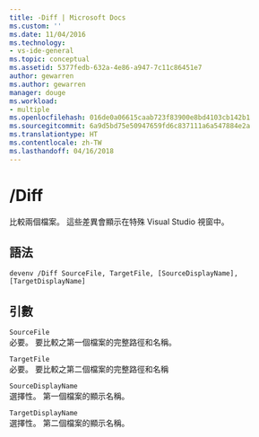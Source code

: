 ```yaml
---
title: -Diff | Microsoft Docs
ms.custom: ''
ms.date: 11/04/2016
ms.technology:
- vs-ide-general
ms.topic: conceptual
ms.assetid: 5377fedb-632a-4e86-a947-7c11c86451e7
author: gewarren
ms.author: gewarren
manager: douge
ms.workload:
- multiple
ms.openlocfilehash: 016de0a06615caab723f83900e8bd4103cb142b1
ms.sourcegitcommit: 6a9d5bd75e50947659fd6c837111a6a547884e2a
ms.translationtype: HT
ms.contentlocale: zh-TW
ms.lasthandoff: 04/16/2018
---
```

# <a name="diff"></a>/Diff
比較兩個檔案。 這些差異會顯示在特殊 Visual Studio 視窗中。  
  
## <a name="syntax"></a>語法  
  
```  
devenv /Diff SourceFile, TargetFile, [SourceDisplayName],[TargetDisplayName]  
```  
  
## <a name="arguments"></a>引數  
 `SourceFile`  
 必要。 要比較之第一個檔案的完整路徑和名稱。  
  
 `TargetFile`  
 必要。 要比較之第二個檔案的完整路徑和名稱  
  
 `SourceDisplayName`  
 選擇性。 第一個檔案的顯示名稱。  
  
 `TargetDisplayName`  
 選擇性。 第二個檔案的顯示名稱。